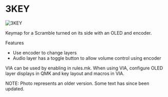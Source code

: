 # 3KEY

![3KEY](https://i.redd.it/sl6apr271fg71.jpg)

Keymap for a Scramble turned on its side with an OLED and encoder.

Features
* Use encoder to change layers
* Audio layer has a toggle button to allow volume control using encoder

VIA can be used by enabling in rules.mk.  When using VIA, configure OLED layer displays in QMK and key layout and macros in VIA.

NOTE: Photo represents an older version.  Some text has since been updated.
